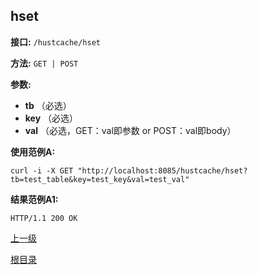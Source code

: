 ## hset ##

**接口:** `/hustcache/hset`

**方法:** `GET | POST`

**参数:** 

*  **tb** （必选）  
*  **key** （必选）  
*  **val** （必选，GET：val即参数 or POST：val即body）  

**使用范例A:**

    curl -i -X GET "http://localhost:8085/hustcache/hset?tb=test_table&key=test_key&val=test_val"

**结果范例A1:**

	HTTP/1.1 200 OK

[上一级](../hustcache.md)

[根目录](../../../index.md)